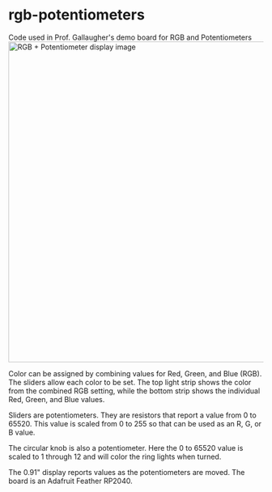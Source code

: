 # rgb-potentiometers

Code used in Prof. Gallaugher's demo board for RGB and Potentiometers
<img width="634" alt="RGB + Potentiometer display image" src="https://user-images.githubusercontent.com/20801687/128732276-b9e474c3-50d9-4f12-a621-e6ad5fb18d67.png">

Color can be assigned by combining values for Red, Green, and Blue (RGB). The sliders allow each color to be set. The top light strip shows the color from the combined RGB setting, while the bottom strip shows the individual Red, Green, and Blue values.

Sliders are potentiometers. They are resistors that report a value from 0 to 65520. This value is scaled from 0 to 255 so that can be used as an R, G, or B value.

The circular knob is also a potentiometer. Here the 0 to 65520 value is scaled to 1 through 12 and will color the ring lights when turned.

The 0.91" display reports values as the potentiometers are moved. The board is an Adafruit Feather RP2040. 
